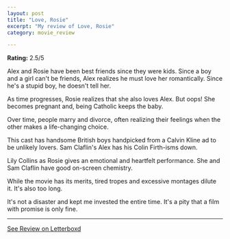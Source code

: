 ```yaml
---
layout: post
title: "Love, Rosie"
excerpt: "My review of Love, Rosie"
category: movie_review

---
```


**Rating:** 2.5/5

Alex and Rosie have been best friends since they were kids. Since a boy and a girl can't be friends, Alex realizes he must love her romantically. Since he's a stupid boy, he doesn't tell her.

As time progresses, Rosie realizes that she also loves Alex. But oops! She becomes pregnant and, being Catholic keeps the baby.

Over time, people marry and divorce, often realizing their feelings when the other makes a life-changing choice.

This cast has handsome British boys handpicked from a Calvin Kline ad to be unlikely lovers. Sam Claflin's Alex has his Colin Firth-isms down.

Lily Collins as Rosie gives an emotional and heartfelt performance. She and Sam Claflin have good on-screen chemistry.

While the movie has its merits, tired tropes and excessive montages dilute it. It's also too long.

It's not a disaster and kept me invested the entire time. It's a pity that a film with promise is only fine.

<hr>

[See Review on Letterboxd](https://boxd.it/5x61Aj)
